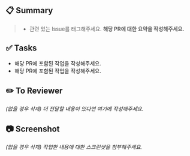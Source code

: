 ## 📋 Summary

> - 관련 있는 Issue를 태그해주세요.
**해당 PR에 대한 요약을 작성해주세요.**


## ✅ Tasks

- 해당 PR에 포함된 작업을 작성해주세요.
- 해당 PR에 포함된 작업을 작성해주세요.

## ✏️ To Reviewer

_(없을 경우 삭제) 더 전달할 내용이 있다면 여기에 작성해주세요._

## 📷 Screenshot

_(없을 경우 삭제) 작업한 내용에 대한 스크린샷을 첨부해주세요._
